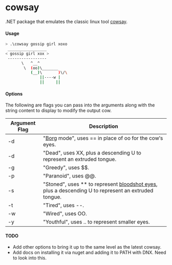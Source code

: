 cowsay
===

.NET package that emulates the classic linux tool [cowsay](http://en.wikipedia.org/wiki/Cowsay).


#### Usage
``` bash
> .\cowsay gossip girl xoxo
 _________________
< gossip girl xox >
 -----------------
       \   ^__^
        \  (oo)\_______
           (__)\       )\/\
               ||----w |
               ||     ||
```


#### Options

The following are flags you can pass into the arguments along with the string content to display to modify the output cow.

| Argument Flag | Description |
|---------------|-------------|
| -d            | "[Borg](http://en.wikipedia.org/wiki/Borg_(Star_Trek)) mode", uses == in place of oo for the cow′s eyes. |
| -d            | "Dead", uses XX, plus a descending U to represent an extruded tongue. |
| -g            | "Greedy", uses $$. |
| -p            | "Paranoid", uses @@. |
| -s            | "Stoned", uses ** to represent [bloodshot eyes](http://en.wikipedia.org/wiki/Red_eye_(medicine)), plus a descending U to represent an extruded tongue. |
| -t            | "Tired", uses --. |
| -w            | "Wired", uses OO. |
| -y            | "Youthful", uses .. to represent smaller eyes. |


#### TODO

* Add other options to bring it up to the same level as the latest cowsay.
* Add docs on installing it via nuget and adding it to PATH with DNX. Need to look into this.